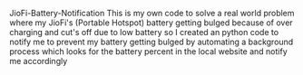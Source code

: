 JioFi-Battery-Notification
This is my own code to solve a real world problem where my JioFi's (Portable Hotspot) battery getting bulged because of over charging and cut's off due to low battery so I created an python code to notify me to prevent my battery getting bulged by automating a background process which looks for the battery percent in the local website and notify me accordingly